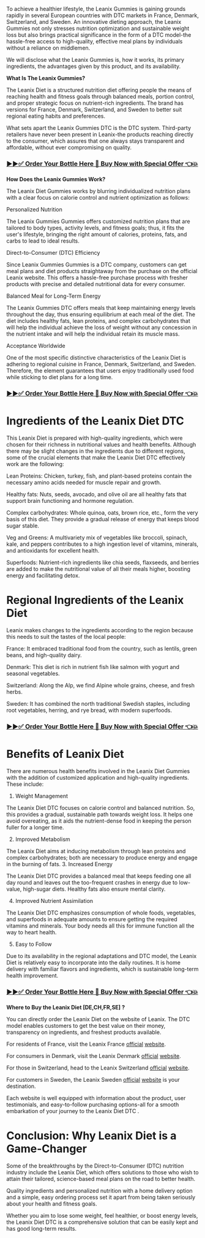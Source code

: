<p>To achieve a healthier lifestyle, the Leanix Gummies is gaining grounds rapidly in several European countries with DTC markets in France, Denmark, Switzerland, and Sweden. An innovative dieting approach, the Leanix Gummies not only stresses nutrition optimization and sustainable weight loss but also brings practical significance in the form of a DTC model-the hassle-free access to high-quality, effective meal plans by individuals without a reliance on middlemen.</p>
<p>We will disclose what the Leanix Gummies is, how it works, its primary ingredients, the advantages given by this product, and its availability.</p>
<p><strong>What Is The Leanix Gummies?</strong></p>
<p>The Leanix Diet is a structured nutrition diet offering people the means of reaching health and fitness goals through balanced meals, portion control, and proper strategic focus on nutrient-rich ingredients. The brand has versions for France, Denmark, Switzerland, and Sweden to better suit regional eating habits and preferences.</p>
<p>What sets apart the Leanix Gummies DTC is the DTC system. Third-party retailers have never been present in Leanix-the products reaching directly to the consumer, which assures that one always stays transparent and affordable, without ever compromising on quality.</p>
<h3><strong><a href="https://wlafnl.com/psba">▶▶✅ Order Your Bottle Here 🛒 Buy Now with Special Offer 👈💥</a></strong></h3>
<p><strong>How Does the Leanix Gummies Work?</strong></p>
<p>The Leanix Diet Gummies works by blurring individualized nutrition plans with a clear focus on calorie control and nutrient optimization as follows:</p>
<p>Personalized Nutrition</p>
<p>The Leanix Gummies Gummies offers customized nutrition plans that are tailored to body types, activity levels, and fitness goals; thus, it fits the user's lifestyle, bringing the right amount of calories, proteins, fats, and carbs to lead to ideal results.</p>
<p>Direct-to-Consumer (DTC) Efficiency</p>
<p>Since Leanix Gummies Gummies is a DTC company, customers can get meal plans and diet products straightaway from the purchase on the official Leanix website. This offers a hassle-free purchase process with fresher products with precise and detailed nutritional data for every consumer.</p>
<p>Balanced Meal for Long-Term Energy</p>
<p>The Leanix Gummies DTC offers meals that keep maintaining energy levels throughout the day, thus ensuring equilibrium at each meal of the diet. The diet includes healthy fats, lean proteins, and complex carbohydrates that will help the individual achieve the loss of weight without any concession in the nutrient intake and will help the individual retain its muscle mass.</p>
<p>Acceptance Worldwide</p>
<p>One of the most specific distinctive characteristics of the Leanix Diet is adhering to regional cuisine in France, Denmark, Switzerland, and Sweden. Therefore, the element guarantees that users enjoy traditionally used food while sticking to diet plans for a long time.</p>
<h3><strong><a href="https://wlafnl.com/psba">▶▶✅ Order Your Bottle Here 🛒 Buy Now with Special Offer 👈💥</a></strong></h3>
<h1>Ingredients of the Leanix Diet DTC</h1>
<p>This Leanix Diet is prepared with high-quality ingredients, which were chosen for their richness in nutritional values and health benefits. Although there may be slight changes in the ingredients due to different regions, some of the crucial elements that make the Leanix Diet DTC effectively work are the following:</p>
<p>Lean Proteins: Chicken, turkey, fish, and plant-based proteins contain the necessary amino acids needed for muscle repair and growth.</p>
<p>Healthy fats: Nuts, seeds, avocado, and olive oil are all healthy fats that support brain functioning and hormone regulation.</p>
<p>Complex carbohydrates: Whole quinoa, oats, brown rice, etc., form the very basis of this diet. They provide a gradual release of energy that keeps blood sugar stable.</p>
<p>Veg and Greens: A multivariety mix of vegetables like broccoli, spinach, kale, and peppers contributes to a high ingestion level of vitamins, minerals, and antioxidants for excellent health.</p>
<p>Superfoods: Nutrient-rich ingredients like chia seeds, flaxseeds, and berries are added to make the nutritional value of all their meals higher, boosting energy and facilitating detox.</p>
<h1>Regional Ingredients of the Leanix Diet</h1>
<p>Leanix makes changes to the ingredients according to the region because this needs to suit the tastes of the local people:</p>
<p>France: It embraced traditional food from the country, such as lentils, green beans, and high-quality dairy.</p>
<p>Denmark: This diet is rich in nutrient fish like salmon with yogurt and seasonal vegetables.</p>
<p>Switzerland: Along the Alp, we find Alpine whole grains, cheese, and fresh herbs.</p>
<p>Sweden: It has combined the north traditional Swedish staples, including root vegetables, herring, and rye bread, with modern superfoods.</p>
<h3><strong><a href="https://wlafnl.com/psba">▶▶✅ Order Your Bottle Here 🛒 Buy Now with Special Offer 👈💥</a></strong></h3>
<h1>Benefits of Leanix Diet</h1>
<p>There are numerous health benefits involved in the Leanix Diet Gummies with the addition of customized application and high-quality ingredients. These include:</p>
<ol>
<li>Weight Management</li>
</ol>
<p>The Leanix Diet DTC focuses on calorie control and balanced nutrition. So, this provides a gradual, sustainable path towards weight loss. It helps one avoid overeating, as it aids the nutrient-dense food in keeping the person fuller for a longer time.</p>
<ol start="2">
<li>Improved Metabolism</li>
</ol>
<p>The Leanix Diet aims at inducing metabolism through lean proteins and complex carbohydrates; both are necessary to produce energy and engage in the burning of fats. 3. Increased Energy</p>
<p>The Leanix Diet DTC provides a balanced meal that keeps feeding one all day round and leaves out the too-frequent crashes in energy due to low-value, high-sugar diets. Healthy fats also ensure mental clarity.</p>
<ol start="4">
<li>Improved Nutrient Assimilation</li>
</ol>
<p>The Leanix Diet DTC emphasizes consumption of whole foods, vegetables, and superfoods in adequate amounts to ensure getting the required vitamins and minerals. Your body needs all this for immune function all the way to heart health.</p>
<ol start="5">
<li>Easy to Follow</li>
</ol>
<p>Due to its availability in the regional adaptations and DTC model, the Leanix Diet is relatively easy to incorporate into the daily routines. It is home delivery with familiar flavors and ingredients, which is sustainable long-term health improvement.</p>
<h3><strong><a href="https://wlafnl.com/psba">▶▶✅ Order Your Bottle Here 🛒 Buy Now with Special Offer 👈💥</a></strong></h3>
<p><strong>Where to Buy the Leanix Diet [DE,CH,FR,SE] ?</strong></p>
<p>You can directly order the Leanix Diet on the website of Leanix. The DTC model enables customers to get the best value on their money, transparency on ingredients, and freshest products available.</p>
<p>For residents of France, visit the Leanix France <a href="https://wlafnl.com/psba">official</a> <a href="https://wlafnl.com/psba">website</a>.</p>
<p>For consumers in Denmark, visit the Leanix Denmark <a href="https://wlafnl.com/psba">official</a> <a href="https://wlafnl.com/psba">website</a>.</p>
<p>For those in Switzerland, head to the Leanix Switzerland <a href="https://wlafnl.com/psba">official</a> <a href="https://wlafnl.com/psba">website</a>.</p>
<p>For customers in Sweden, the Leanix Sweden <a href="https://wlafnl.com/psba">official</a> <a href="https://wlafnl.com/psba">website</a> is your destination.</p>
<p>Each website is well equipped with information about the product, user testimonials, and easy-to-follow purchasing options-all for a smooth embarkation of your journey to the Leanix Diet DTC .</p>
<h1>Conclusion: Why Leanix Diet is a Game-Changer</h1>
<p>Some of the breakthroughs by the Direct-to-Consumer (DTC) nutrition industry include the Leanix Diet, which offers solutions to those who wish to attain their tailored, science-based meal plans on the road to better health.</p>
<p>Quality ingredients and personalized nutrition with a home delivery option and a simple, easy ordering process set it apart from being taken seriously about your health and fitness goals.</p>
<p>Whether you aim to lose some weight, feel healthier, or boost energy levels, the Leanix Diet DTC is a comprehensive solution that can be easily kept and has good long-term results.</p>
